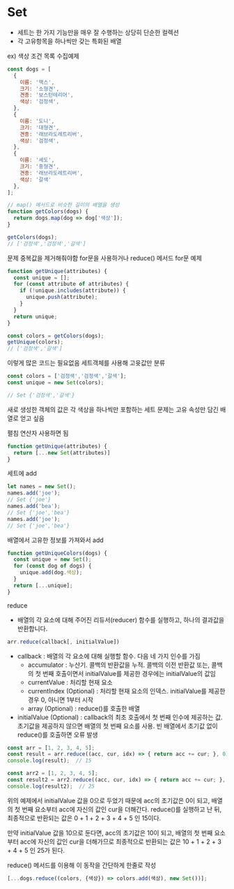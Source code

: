 

# Set
- 세트는 한 가지 기능만을 매우 잘 수행하는 상당히 단순한 컬렉션 
- 각 고유항목을 하나씩만 갖는 특화된 배열 

ex) 색상 조건 목록 수집예제 
```javascript
const dogs = [
  {
    이름: '맥스',
    크기: '소형견',
    견종: '보스턴테리어',
    색상: '검정색',
  },
  {
    이름: '도니',
    크기: '대형견',
    견종: '래브라도레트리버',
    색상: '검정색',
  },
  {
    이름: '셰도',
    크기: '중형견',
    견종: '래브라도레트리버',
    색상: '갈색'
  },
];

// map() 메서드로 비슷한 길이의 배열을 생성
function getColors(dogs) {
  return dogs.map(dog => dog['색상']);
}

getColors(dogs);
// ['검정색','검정색','갈색']

```

문제 중복값을 제거해줘야함 
for문을 사용하거나 reduce() 메서드
for문 예제

```javascript
function getUnique(attributes) {
  const unique = [];
  for (const attribute of attributes) {
    if (!unique.includes(attribute)) {
      unique.push(attribute);
    }
  }
  return unique;
}

const colors = getColors(dogs);
getUnique(colors);
// ['검정색','갈색']
```

이렇게 많은 코드는 필요없음 세트객체를 사용해 고윳값만 분류 

```javascript
const colors = ['검정색','검정색','갈색'];
const unique = new Set(colors);

// Set {'검정색','갈색'}
```
새로 생성한 객체의 값은 각 색상을 하나씩만 포함하는 세트
문제는 고유 속성만 담긴 배열로 얻고 싶음 

펼침 연산자 사용하면 됨 

```javascript
function getUnique(attributes) {
  return [...new Set(attributes)]
}
```

세트에 add 
```javascript
let names = new Set();
names.add('joe');
// Set {'joe'}
names.add('bea');
// Set {'joe','bea'}
names.add('joe');
// Set {'joe','bea'}
```

배열에서 고유한 정보를 가져와서 add
````javascript
function getUniqueColors(dogs) {
  const unique = new Set();
  for (const dog of dogs) {
    unique.add(dog.색상);
  }
  return [...unique];
}
````

reduce
- 배열의 각 요소에 대해 주어진 리듀서(reducer) 함수를 실행하고, 하나의 결과값을 반환합니다.

```javascript
arr.reduce(callback[, initialValue])
```
- callback : 배열의 각 요소에 대해 실행할 함수. 다음 네 가지 인수를 가짐
  - accumulator : 누산기. 콜백의 반환값을 누적. 콜백의 이전 반환값 또는, 콜백의 첫 번째 호출이면서 initialValue를 제공한 경우에는 initialValue의 값임
  - currentValue : 처리할 현재 요소
  - currentIndex (Optional) : 처리할 현재 요소의 인덱스. initialValue를 제공한 경우 0, 아니면 1부터 시작
  - array (Optional) : reduce()를 호출한 배열
- initialValue (Optional) : callback의 최초 호출에서 첫 번째 인수에 제공하는 값. 초기값을 제공하지 않으면 배열의 첫 번째 요소를 사용. 빈 배열에서 초기값 없이 reduce()를 호출하면 오류 발생

```javascript
const arr = [1, 2, 3, 4, 5];
const result = arr.reduce((acc, cur, idx) => { return acc += cur; }, 0);
console.log(result);  // 15

const arr2 = [1, 2, 3, 4, 5];
const result2 = arr2.reduce((acc, cur, idx) => { return acc += cur; }, 10);
console.log(result2);  // 25
```
위의 예제에서 initialValue 값을 0으로 두었기 때문에 acc의 초기값은 0이 되고, 배열의 첫 번째 요소부터 acc에 자신의 값인 cur을 더해간다.
reduce()를 실행하고 난 뒤, 최종적으로 반환되는 값은 0 + 1 + 2 + 3 + 4 + 5 인 15이다.

만약 initialValue 값을 10으로 둔다면, acc의 초기값은 10이 되고, 배열의 첫 번째 요소부터 acc에 자신의 값인 cur을 더해가므로
최종적으로 반환되는 값은 10 + 1 + 2 + 3 + 4 + 5 인 25가 된다.


reduce() 메서드를 이용해 이 동작을 간단하게 한줄로 작성
```javascript
[...dogs.reduce((colors, {색상}) => colors.add(색상), new Set())];
```

